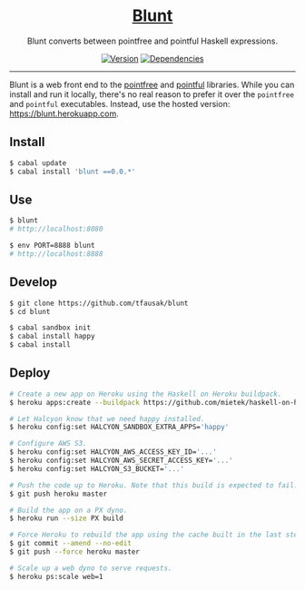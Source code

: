 <h1 align="center">
    <a href="https://github.com/tfausak/blunt">
        Blunt
    </a>
</h1>

<p align="center">
    Blunt converts between pointfree and pointful Haskell expressions.
</p>

<p align="center">
    <a href="https://hackage.haskell.org/package/blunt"><img alt="Version" src="https://img.shields.io/hackage/v/blunt.svg?label=version&style=flat-square"></a>
    <a href="http://packdeps.haskellers.com/feed?needle=blunt"><img alt="Dependencies" src="https://img.shields.io/hackage-deps/v/blunt.svg?label=dependencies&style=flat-square"></a>
</p>

<hr>

Blunt is a web front end to the [pointfree][] and [pointful][] libraries. While
you can install and run it locally, there's no real reason to prefer it over
the `pointfree` and `pointful` executables. Instead, use the hosted version:
<https://blunt.herokuapp.com>.

## Install

``` sh
$ cabal update
$ cabal install 'blunt ==0.0.*'
```

## Use

``` sh
$ blunt
# http://localhost:8080

$ env PORT=8888 blunt
# http://localhost:8888
```

## Develop

``` sh
$ git clone https://github.com/tfausak/blunt
$ cd blunt

$ cabal sandbox init
$ cabal install happy
$ cabal install
```

## Deploy

``` sh
# Create a new app on Heroku using the Haskell on Heroku buildpack.
$ heroku apps:create --buildpack https://github.com/mietek/haskell-on-heroku

# Let Halcyon know that we need happy installed.
$ heroku config:set HALCYON_SANDBOX_EXTRA_APPS='happy'

# Configure AWS S3.
$ heroku config:set HALCYON_AWS_ACCESS_KEY_ID='...'
$ heroku config:set HALCYON_AWS_SECRET_ACCESS_KEY='...'
$ heroku config:set HALCYON_S3_BUCKET='...'

# Push the code up to Heroku. Note that this build is expected to fail.
$ git push heroku master

# Build the app on a PX dyno.
$ heroku run --size PX build

# Force Heroku to rebuild the app using the cache built in the last step.
$ git commit --amend --no-edit
$ git push --force heroku master

# Scale up a web dyno to serve requests.
$ heroku ps:scale web=1
```

[pointfree]: http://hackage.haskell.org/package/pointfree
[pointful]: http://hackage.haskell.org/package/pointful
